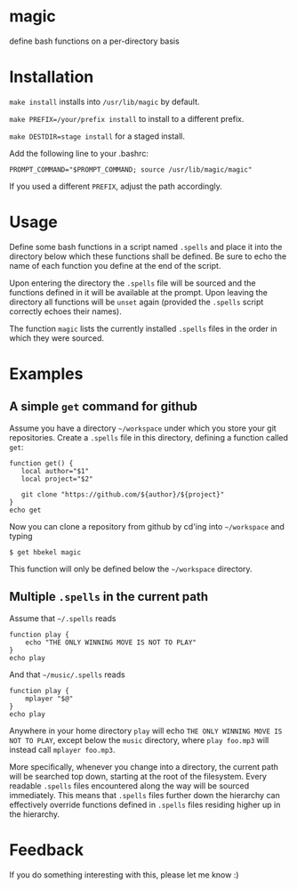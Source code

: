 # magic
define bash functions on a per-directory basis

# Installation

`make install` installs into `/usr/lib/magic` by default.

`make PREFIX=/your/prefix install` to install to a different prefix.

`make DESTDIR=stage install` for a staged install.

Add the following line to your .bashrc:

    PROMPT_COMMAND="$PROMPT_COMMAND; source /usr/lib/magic/magic"

If you used a different `PREFIX`, adjust the path accordingly.

# Usage

Define some bash functions in a script named `.spells` and place it into the 
directory below which these functions shall be defined. Be sure to echo
the name of each function you define at the end of the script.

Upon entering the directory the `.spells` file will be sourced and the functions 
defined in it will be available at the prompt. Upon leaving the directory all functions
will be `unset` again (provided the `.spells` script correctly echoes their names).

The function `magic` lists the currently installed `.spells` files in
the order in which they were sourced.

# Examples

## A simple `get` command for github

Assume you have a directory `~/workspace` under which you store your git repositories.
Create a `.spells` file in this directory, defining a function called `get`:
    
    function get() {
       local author="$1"
       local project="$2"
      
       git clone "https://github.com/${author}/${project}"
    }
    echo get

Now you can clone a repository from github by cd'ing into `~/workspace` and typing

    $ get hbekel magic

This function will only be defined below the `~/workspace` directory.

## Multiple `.spells` in the current path

Assume that `~/.spells` reads

    function play {
        echo "THE ONLY WINNING MOVE IS NOT TO PLAY"
    }
    echo play

And that `~/music/.spells` reads

    function play {
        mplayer "$@"
    }
    echo play
    

Anywhere in your home directory `play` will echo `THE ONLY WINNING MOVE IS NOT TO PLAY`, except below the `music`
directory, where `play foo.mp3` will instead call `mplayer foo.mp3`.

More specifically, whenever you change into a directory, the current path will be searched top down, starting at 
the root of the filesystem. Every readable `.spells` files encountered along the way will be sourced immediately.
This means that `.spells` files further down the hierarchy can effectively override functions defined in `.spells`
files residing higher up in the hierarchy.

# Feedback

If you do something interesting with this, please let me know :)